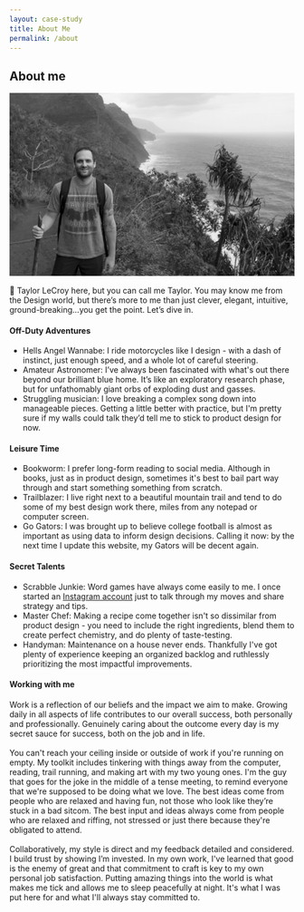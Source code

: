 ```yaml
---
layout: case-study
title: About Me
permalink: /about
---
```





<div class="page-body-wrapper">

  <h2 class="about-header">About me</h2>
  <img src="img/about/about-hawaii.jpg" class="about-header-img">

  <p class="page-body-copy">
    👋 Taylor LeCroy here, but you can call me Taylor. You may know me from the Design world, but there’s more to me than just clever, elegant, intuitive, ground-breaking...you get the point. Let’s dive in.
  </p>

  <h4 class="about-interior-subhead">
    Off-Duty Adventures
  </h4>
  <ul class="page-body-list">
    <li><span>Hells Angel Wannabe:</span> I ride motorcycles like I design - with a dash of instinct, just enough speed, and a whole lot of careful steering.
    </li>
    <li><span>Amateur Astronomer:</span> I’ve always been fascinated with what's out there beyond our brilliant blue home. It’s like an exploratory research phase, but for unfathomably giant orbs of exploding dust and gasses.</li>
    <li><span>Struggling musician:</span> I love breaking a complex song down into manageable pieces. Getting a little better with practice, but I'm pretty sure if my walls could talk they’d tell me to stick to product design for now.</li>
  </ul>

  <h4 class="about-interior-subhead">
    Leisure Time
  </h4>
  <ul class="page-body-list">
    <li><span>Bookworm:</span> I prefer long-form reading to social media. Although in books, just as in product design, sometimes it's best to bail part way through and start something something from scratch.
    </li>
    <li><span>Trailblazer:</span> I live right next to a beautiful mountain trail and tend to do some of my best design work there, miles from any notepad or computer screen.</li>
    <li><span>Go Gators:</span> I was brought up to believe college football is almost as important as using data to inform design decisions. Calling it now: by the next time I update this website, my Gators will be decent again.</li>
  </ul>

  <h4 class="about-interior-subhead">
    Secret Talents
  </h4>
  <ul class="page-body-list">
    <li><span>Scrabble Junkie:</span> Word games have always come easily to me. I once started an <a href="https://www.instagram.com/scrabble_snacks" target="_blank">Instagram account</a> just to talk through my moves and share strategy and tips.
    </li>
    <li><span>Master Chef:</span> Making a recipe come together isn't so dissimilar from product design - you need to include the right ingredients, blend them to create perfect chemistry, and do plenty of taste-testing.</li>
    <li><span>Handyman:</span> Maintenance on a house never ends. Thankfully I've got plenty of experience keeping an organized backlog and ruthlessly prioritizing the most impactful improvements.</li>
  </ul>

  <h4 class="about-interior-subhead">
    Working with me
  </h4>
  <p class="page-body-copy">
    Work is a reflection of our beliefs and the impact we aim to make. Growing daily in all aspects of life contributes to our overall success, both personally and professionally. Genuinely caring about the outcome every day is my secret sauce for success, both on the job and in life.
    <br/>
    <br/>
    You can't reach your ceiling inside or outside of work if you're running on empty. My toolkit includes tinkering with things away from the computer, reading, trail running, and making art with my two young ones. I'm the guy that goes for the joke in the middle of a tense meeting, to remind everyone that we're supposed to be doing what we love. The best ideas come from people who are relaxed and having fun, not those who look like they’re stuck in a bad sitcom. The best input and ideas always come from people who are relaxed and riffing, not stressed or just there because they're obligated to attend. 
    <br/>
    <br/>
    Collaboratively, my style is direct and my feedback detailed and considered. I build trust by showing I’m invested. In my own work, I've learned that good is the enemy of great and that commitment to craft is key to my own personal job satisfaction. Putting amazing things into the world is what makes me tick and allows me to sleep peacefully at night. It's what I was put here for and what I'll always stay committed to.
  </p>
</div>
